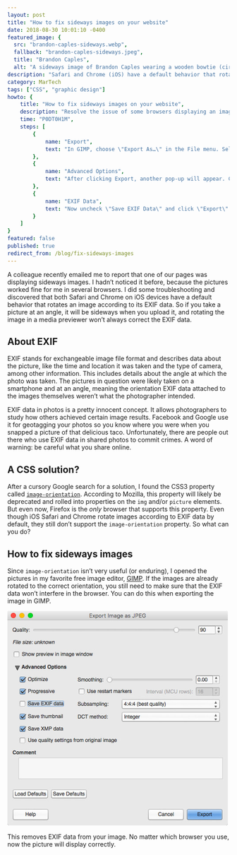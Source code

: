 ```yaml
---
layout: post
title: "How to fix sideways images on your website"
date: 2018-08-30 10:01:10 -0400
featured_image: {
  src: "brandon-caples-sideways.webp",
  fallback: "brandon-caples-sideways.jpeg",
  title: "Brandon Caples",
  alt: "A sideways image of Brandon Caples wearing a wooden bowtie (circa 2013)" }
description: "Safari and Chrome (iOS) have a default behavior that rotates an image according to its EXIF data."
category: MarTech
tags: ["CSS", "graphic design"]
howto: {
	title: "How to fix sideways images on your website",
	description: "Resolve the issue of some browsers displaying an image sideways or upside down.",
	time: "P0DT0H1M",
	steps: [
		{
			name: "Export",
			text: "In GIMP, choose \"Export As…\" in the File menu. Select your options, then click \"Export\"."
		},
		{
			name: "Advanced Options",
			text: "After clicking Export, another pop-up will appear. Click on \"Advanced Options\" for a dropdown of additional export options."
		},
		{
			name: "EXIF Data",
			text: "Now uncheck \"Save EXIF Data\" and click \"Export\"."
		}
	]
}
featured: false
published: true
redirect_from: /blog/fix-sideways-images
---
```


A colleague recently emailed me to report that one of our pages was displaying sideways images. I hadn’t noticed it before, because the pictures worked fine for me in several browsers. I did some troubleshooting and discovered that both Safari and Chrome on iOS devices have a default behavior that rotates an image according to its EXIF data. So if you take a picture at an angle, it will be sideways when you upload it, and rotating the image in a media previewer won’t always correct the EXIF data.

## About EXIF

EXIF stands for exchangeable image file format and describes data about the picture, like the time and location it was taken and the type of camera, among other information. This includes details about the angle at which the photo was taken. The pictures in question were likely taken on a smartphone and at an angle, meaning the orientation EXIF data attached to the images themselves weren’t what the photographer intended.

EXIF data in photos is a pretty innocent concept. It allows photographers to study how others achieved certain image results. Facebook and Google use it for geotagging your photos so you know where you were when you snapped a picture of that delicious taco. Unfortunately, there are people out there who use EXIF data in shared photos to commit crimes. A word of warning: be careful what you share online.

## A CSS solution?

After a cursory Google search for a solution, I found the CSS3 property called [`image-orientation`](https://developer.mozilla.org/en-US/docs/Web/CSS/image-orientation). According to Mozilla, this property will likely be deprecated and rolled into properties on the `img` and/or `picture` elements. But even now, Firefox is the _only_ browser that supports this property. Even though iOS Safari and Chrome rotate images according to EXIF data by default, they still don’t support the `image-orientation` property. So what can you do?

## How to fix sideways images

Since `image-orientation` isn’t very useful (or enduring), I opened the pictures in my favorite free image editor, [GIMP](https://www.gimp.org/). If the images are already rotated to the correct orientation, you still need to make sure that the EXIF data won’t interfere in the browser. You can do this when exporting the image in GIMP.

<img src="/assets/img/martech/save-exif-data.jpeg" alt="How to save an image without EXIF data in GIMP" class="shadow">

This removes EXIF data from your image. No matter which browser you use, now the picture will display correctly.